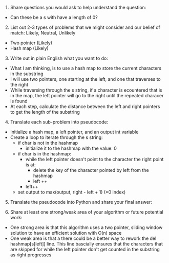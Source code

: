 1. Share questions you would ask to help understand the question:
- Can these be a s with have a length of 0?

2. List out 2-3 types of problems that we might consider and our belief of match: Likely, Neutral, Unlikely
- Two pointer (Likely)
- Hash map (Likely)

3. Write out in plain English what you want to do: 
- What I am thinking, is to use a hash map to store the current characters in the substring
- I will use two pointers, one starting at the left, and one that traverses to the right
- While traversing through the s string, if a character is ecountered that is in the map, the left pointer will go to the right until the repeated characer is found 
- At each step, calculate the distance between the left and right pointers to get the length of the substring 

4. Translate each sub-problem into pseudocode:
- Initialize a hash map, a left pointer, and an output int variable 
- Create a loop to iterate through the s string: 
  - if char is not in the hashmap
    - initialize it to the hashmap with the value: 0
  - if char is in the hashmap:
    - while the left pointer doesn't point to the character the right point is at:
      - delete the key of the character pointed by left from the hashmap
      - left ++ 
    - left++
  - set output to max(output, right - left + 1) (*0 index)

5. Translate the pseudocode into Python and share your final answer:
  <!-- class Solution:
    def lengthOfLongestSubstring(self, s: str) -> int:
        hashmap = {}
        left = 0
        output = 0
    
        for i in range(len(s)):
            if s[i] not in hashmap:
                hashmap[s[i]] = 0
            else:
                while s[left] != s[i]:
                    del hashmap[s[left]]
                    left += 1
                left += 1
            output = max(output, i - left + 1)
        return output -->

6. Share at least one strong/weak area of your algorithm or future potential work:
- One strong area is that this algorithm uses a two pointer, sliding window solution to have an efficient solution with O(n) space 
- One weak area is that a there could be a better way to rework the del hashmap[s[left]] line. This line bascially ensures that the characters that are skipped for while the left pointer don't get counted in the substring as right progresses
